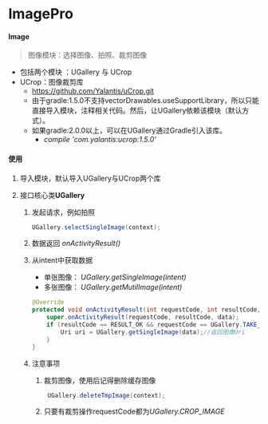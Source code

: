 # ImagePro
#### Image

> 图像模块：选择图像、拍照、裁剪图像

* 包括两个模块 ：UGallery 与 UCrop
* UCrop：图像裁剪库
  * https://github.com/Yalantis/uCrop.git
  * 由于gradle:1.5.0不支持vectorDrawables.useSupportLibrary，所以只能直接导入模块，注释相关代码。然后，让UGallery依赖该模块（默认方式）。
  * 如果gradle:2.0.0以上，可以在UGallery通过Gradle引入该库。
    * *compile 'com.yalantis:ucrop:1.5.0'*



#### 使用

1. 导入模块，默认导入UGallery与UCrop两个库

2. 接口核心类**UGallery**

   1. 发起请求，例如拍照

      ```java
      UGallery.selectSingleImage(context);
      ```

   2. 数据返回  *onActivityResult()*

   3. 从intent中获取数据

      * 单张图像： *UGallery.getSingleImage(intent)*
      * 多张图像： *UGallery.getMutilImage(intent)*

      ```java
      @Override
      protected void onActivityResult(int requestCode, int resultCode, Intent data) {
          super.onActivityResult(requestCode, resultCode, data);
          if (resultCode == RESULT_OK && requestCode == UGallery.TAKE_PHOTO) {
              Uri uri = UGallery.getSingleImage(data);//返回图像Uri 
          }
      }
      ```

   4. 注意事项

      1. 裁剪图像，使用后记得删除缓存图像

         ```java
          UGallery.deleteTmpImage(context);  
         ```


      2. 只要有裁剪操作requestCode都为*UGallery.CROP_IMAGE*
